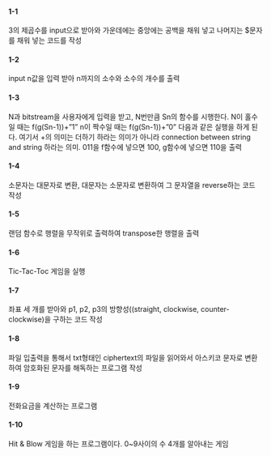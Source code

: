 #### 1-1   
3의 제곱수를 input으로 받아와 가운데에는 중앙에는 공백을 채워 넣고 나머지는 $문자를 채워 넣는 코드를 작성  

#### 1-2  
input n값을 입력 받아 n까지의 소수와 소수의 개수를 출력  

#### 1-3
N과 bitstream을 사용자에게 입력을 받고, N번만큼 Sn의 함수를 시행한다. N이 홀수일 때는 f(g(Sn-1))+”1” n이 짝수일 때는 f(g(Sn-1))+”0” 다음과 같은 실행을 하게 된다. 여기서 +의 의미는 더하기 하라는 의미가 아니라 connection between string and 
string 하라는 의미. 011을 f함수에 넣으면 100, g함수에 넣으면 110을 출력  

#### 1-4  
소문자는 대문자로 변환, 대문자는 소문자로 변환하여 그 문자열을 reverse하는 코드 작성  

#### 1-5  
랜덤 함수로 행렬을 무작위로 출력하여 transpose한 행렬을 출력  

#### 1-6   
Tic-Tac-Toc 게임을 실행  

#### 1-7  
좌표 세 개를 받아와 p1, p2, p3의 방향성((straight, clockwise, counter-clockwise)을 구하는 코드 작성  

#### 1-8  
파일 입출력을 통해서 txt형태인 ciphertext의 파일을 읽어와서 아스키코 문자로 변환하여 암호화된 문자를 해독하는 프로그램 작성   

#### 1-9  
전화요금을 계산하는 프로그램  

#### 1-10  
Hit & Blow 게임을 하는 프로그램이다. 0~9사이의 수 4개를 알아내는 게임
